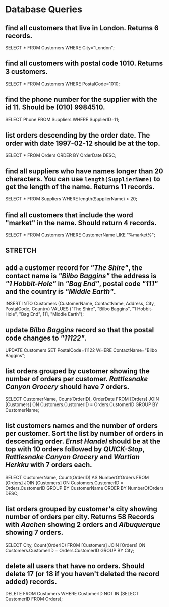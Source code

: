 # Database Queries

## find all customers that live in London. Returns 6 records.
SELECT * FROM Customers WHERE City="London";

## find all customers with postal code 1010. Returns 3 customers.
SELECT * FROM Customers WHERE PostalCode=1010;

## find the phone number for the supplier with the id 11. Should be (010) 9984510.
SELECT Phone FROM Suppliers WHERE SupplierID=11;

## list orders descending by the order date. The order with date 1997-02-12 should be at the top.
SELECT * FROM Orders ORDER BY OrderDate DESC;

## find all suppliers who have names longer than 20 characters. You can use `length(SupplierName)` to get the length of the name. Returns 11 records.
SELECT * FROM Suppliers WHERE length(SupplierName) > 20;

## find all customers that include the word "market" in the name. Should return 4 records.
SELECT * FROM Customers WHERE CustomerName LIKE "%market%";

## STRETCH

## add a customer record for _"The Shire"_, the contact name is _"Bilbo Baggins"_ the address is _"1 Hobbit-Hole"_ in _"Bag End"_, postal code _"111"_ and the country is _"Middle Earth"_.
INSERT INTO Customers (CustomerName, ContactName, Address, City, PostalCode, Country) VALUES ("The Shire", "Bilbo Baggins", "1 Hobbit-Hole", "Bag End", 111, "Middle Earth");

## update _Bilbo Baggins_ record so that the postal code changes to _"11122"_.
UPDATE Customers SET PostalCode=11122 WHERE ContactName="Bilbo Baggins";

## list orders grouped by customer showing the number of orders per customer. _Rattlesnake Canyon Grocery_ should have 7 orders.
SELECT CustomerName, Count(OrderID), OrderDate FROM [Orders] JOIN [Customers] ON Customers.CustomerID = Orders.CustomerID GROUP BY CustomerName;

## list customers names and the number of orders per customer. Sort the list by number of orders in descending order. _Ernst Handel_ should be at the top with 10 orders followed by _QUICK-Stop_, _Rattlesnake Canyon Grocery_ and _Wartian Herkku_ with 7 orders each.
SELECT CustomerName, Count(OrderID) AS NumberOfOrders FROM [Orders] JOIN [Customers] ON Customers.CustomerID = Orders.CustomerID GROUP BY CustomerName ORDER BY NumberOfOrders DESC;

## list orders grouped by customer's city showing number of orders per city. Returns 58 Records with _Aachen_ showing 2 orders and _Albuquerque_ showing 7 orders.
SELECT City, Count(OrderID) FROM [Customers] JOIN [Orders] ON Customers.CustomerID = Orders.CustomerID GROUP BY City;

## delete all users that have no orders. Should delete 17 (or 18 if you haven't deleted the record added) records.
DELETE FROM Customers WHERE CustomerID NOT IN (SELECT CustomerID FROM Orders);